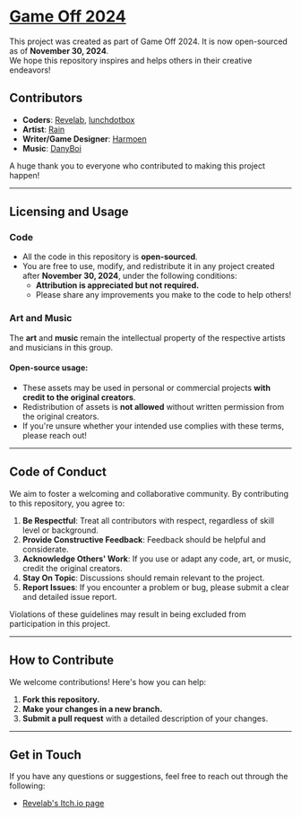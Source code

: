 # [Game Off 2024](https://itch.io/jam/game-off-2024)

This project was created as part of Game Off 2024. It is now open-sourced as of **November 30, 2024**.  
We hope this repository inspires and helps others in their creative endeavors!

## Contributors

- **Coders**: [Revelab](https://revelab.itch.io/), [lunchdotbox](https://lunchdotbox.itch.io/)  
- **Artist**: [Rain](https://cocobuntales.carrd.co/)  
- **Writer/Game Designer**: [Harmoen](https://harmoen.itch.io/)
- **Music**: [DanyBoi](https://itch.io/profile/danyb0i)

A huge thank you to everyone who contributed to making this project happen!

---

## Licensing and Usage

### Code  
- All the code in this repository is **open-sourced**.  
- You are free to use, modify, and redistribute it in any project created after **November 30, 2024**, under the following conditions:  
  - **Attribution is appreciated but not required.**  
  - Please share any improvements you make to the code to help others!  

### Art and Music  
The **art** and **music** remain the intellectual property of the respective artists and musicians in this group.  

#### Open-source usage:  
- These assets may be used in personal or commercial projects **with credit to the original creators**.  
- Redistribution of assets is **not allowed** without written permission from the original creators.  
- If you're unsure whether your intended use complies with these terms, please reach out!  

---

## Code of Conduct

We aim to foster a welcoming and collaborative community. By contributing to this repository, you agree to:  

1. **Be Respectful**: Treat all contributors with respect, regardless of skill level or background.  
2. **Provide Constructive Feedback**: Feedback should be helpful and considerate.  
3. **Acknowledge Others' Work**: If you use or adapt any code, art, or music, credit the original creators.  
4. **Stay On Topic**: Discussions should remain relevant to the project.  
5. **Report Issues**: If you encounter a problem or bug, please submit a clear and detailed issue report.  

Violations of these guidelines may result in being excluded from participation in this project.  

---

## How to Contribute

We welcome contributions! Here's how you can help:  

1. **Fork this repository.**  
2. **Make your changes in a new branch.**  
3. **Submit a pull request** with a detailed description of your changes.  

---

## Get in Touch

If you have any questions or suggestions, feel free to reach out through the following:  
- [Revelab's Itch.io page](https://revelab.itch.io/)  
